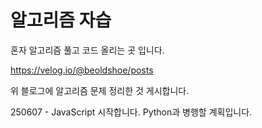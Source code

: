# 알고리즘 자습

혼자 알고리즘 풀고 코드 올리는 곳 입니다.

https://velog.io/@beoldshoe/posts

위 블로그에 알고리즘 문제 정리한 것 게시합니다.

250607 - JavaScript 시작합니다. Python과 병행할 계획입니다.
